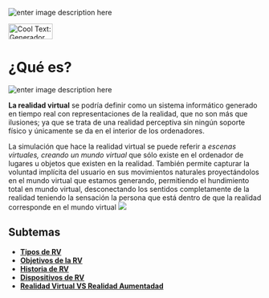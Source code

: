 ![enter image description here](https://images.cooltext.com/5136748.png)

<a href="http://es.cooltext.com" target="_top"><img src="https://cooltext.com/images/ct_button.gif" width="88" height="31" alt="Cool Text: Generador de Logotipos y Gráficos." /></a>


# ¿Qué es?

![enter image description here](https://mott.pe/noticias/wp-content/uploads/2016/10/Las-10-mejores-experiencias-de-realidad-virtual-que-no-te-puedes-perder.jpg)

**La realidad virtual** se podría definir como un sistema informático generado en tiempo real con representaciones de la realidad, que no son más que ilusiones; ya que se trata de una realidad perceptiva sin ningún soporte físico y únicamente se da en el interior de los ordenadores.

La simulación que hace la realidad virtual se puede referir a *escenas virtuales, creando un mundo virtual* que sólo existe en el ordenador de lugares u objetos que existen en la realidad. También permite capturar la voluntad implícita del usuario en sus movimientos naturales proyectándolos en el mundo virtual que estamos generando, permitiendo el hundimiento total en mundo virtual, desconectando los sentidos completamente de la realidad teniendo la sensación la persona que está dentro de que la realidad corresponde en el mundo virtual
![
](https://www.snailarts.com/wp-content/uploads/2017/02/musica-y-sonidos-para-realidad-virtual.jpg)

## Subtemas
- [**Tipos de RV**](https://yadhiraescobedo88.github.io/PROYECTO-INTEGRADOR-DE-CIERRE-DEL-BLOQUE-II-A-PROMEDIAR./Tipos)
- [**Objetivos de la RV**](https://yadhiraescobedo88.github.io/PROYECTO-INTEGRADOR-DE-CIERRE-DEL-BLOQUE-II-A-PROMEDIAR./Objetivos)
- [**Historia de RV**](https://yadhiraescobedo88.github.io/PROYECTO-INTEGRADOR-DE-CIERRE-DEL-BLOQUE-II-A-PROMEDIAR./Tipos)
- [**Dispositivos de RV**](https://yadhiraescobedo88.github.io/PROYECTO-INTEGRADOR-DE-CIERRE-DEL-BLOQUE-II-A-PROMEDIAR./dispositivos)
- [**Realidad Virtual VS Realidad Aumentadad**](https://yadhiraescobedo88.github.io/PROYECTO-INTEGRADOR-DE-CIERRE-DEL-BLOQUE-II-A-PROMEDIAR./RVvsRA)
